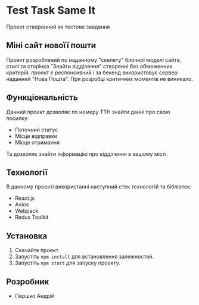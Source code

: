 # Test Task Same It

Проект створенний як тестове завдання

## Міні сайт новоїї пошти

Проект розроблений по наданному "скелету" блочної моделі сайта, стилі та
сторінка "Знайти відділення" створенні без обмеженних критерій, проект є
респонсивний і за бекенд використовує сервер наданний "Нова Пошта". При розробці критичних моментів не виникало.

## Функціональність

Данний проект дозволяє по номеру ТТН знайти данні про свою посилку:

- Поточний статус
- Місце відправки
- Місце отримання

Та дозволяє знайти інформацію про відділення в вашому місті.

## Технології

В данному проекті використанні наступний стек технологій та бібліотек:

- React.js
- Axios
- Webpack
- Redux Toolkit

## Установка

1. Скачайте проект.
2. Запустіть `npm install` для встановлення залежностей.
3. Запустіть `npm start` для запуску проекту.

## Розробник

- Першко Андрій
